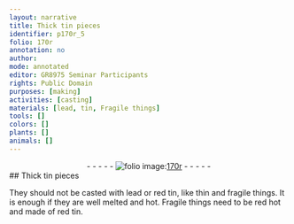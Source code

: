 ```yaml
---
layout: narrative
title: Thick tin pieces
identifier: p170r_5
folio: 170r
annotation: no
author:
mode: annotated
editor: GR8975 Seminar Participants
rights: Public Domain
purposes: [making]
activities: [casting]
materials: [lead, tin, Fragile things]
tools: []
colors: []
plants: []
animals: []
---
```


 <div class="folio" align="center">- - - - - <a href="http://gallica.bnf.fr/ark:/12148/btv1b10500001g/f345.image" target="_blank"><img src="https://cu-mkp.github.io/GR8975-edition/assets/photo-icon.png" alt="folio image: " style="display:inline-block; margin-bottom:-3px;"/>170r</a> - - - - - </div> 
## Thick tin pieces

 
<span class="activity">They should not be casted with <span class="material">lead</span> or red <span class="material">tin</span>, like thin and fragile things. It is enough if they are well melted and hot. <span class="material">Fragile things</span> need to be red hot and made of red tin.</span>
 